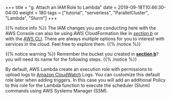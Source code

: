 +++
title = "g. Attach an IAM Role to Lambda"
date = 2019-09-18T10:46:30-04:00
weight = 180
tags = ["tutorial", "serverless", "ParallelCluster", "Lambda", "Slurm"]
+++

{{% notice info %}}
The IAM changes you are conducting here with the AWS Console can also be using AWS CloudFormation like in [*section b*](/04-serverless/02-serverless-iam/02-iam-policy2.html) or with the [AWS CLI](https://docs.aws.amazon.com/cli/latest/reference/iam/index.html). There are always multiple options for you to interest with services in the cloud. Feel free to explore them.
{{% /notice %}}

{{% notice warning %}}
Remember the bucket you created in [**section b**](/04-serverless/02-serverless-iam/02-iam-policy1.html)? you will need its name for the following steps.
{{% /notice %}}

By default, AWS Lambda create an execution role with permissions to upload logs to [Amazon CloudWatch](https://aws.amazon.com/cloudwatch/) Logs. You can customize this default role later when adding triggers. In this case you will add an additional Policy to this role for the Lambda function to execute the scheduler (Slurm) commands using AWS Systems Manager (SSM).
